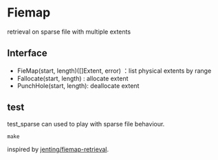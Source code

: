 # Fiemap
retrieval on sparse file with multiple extents

## Interface
- FieMap(start, length)([]Extent, error)  ：list physical extents by range
- Fallocate(start, length) : allocate extent
- PunchHole(start, length): deallocate extent

## test

test_sparse can used to play with sparse file behaviour. 
```shell
make
```


inspired by [jenting/fiemap-retrieval](https://github.com/jenting/fiemap-retrieval).
